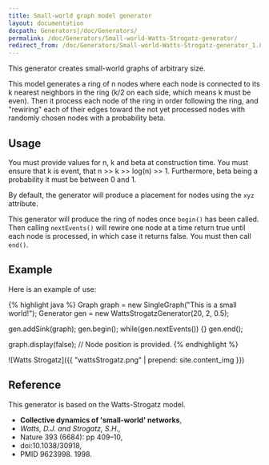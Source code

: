 ```yaml
---
title: Small-world graph model generator
layout: documentation
docpath: Generators|/doc/Generators/
permalink: /doc/Generators/Small-world-Watts-Strogatz-generator/
redirect_from: /doc/Generators/Small-world-Watts-Strogatz-generator_1.0/
---
```


This generator creates small-world graphs of arbitrary size.

This model generates a ring of n nodes where each node is connected to its k
nearest neighbors in the ring (k/2 on each side, which means k must be even).
Then it process each node of the ring in order following the ring, and
"rewiring" each of their edges toward the not yet processed nodes with randomly
chosen nodes with a probability beta. 


## Usage

You must provide values for n, k and beta at construction time. You must ensure
that k is event, that n >> k >> log(n) >> 1. Furthermore, beta being a probability
it must be between 0 and 1.

By default, the generator will produce a placement for nodes using the ``xyz``
attribute.

This generator will produce the ring of nodes once ``begin()`` has been
called. Then calling ``nextEvents()`` will rewire one node at a time
return true until each node is processed, in which case it returns false.
You must then call ``end()``. 


## Example

Here is an example of use:

{% highlight java %}
Graph graph = new SingleGraph("This is a small world!");
Generator gen = new WattsStrogatzGenerator(20, 2, 0.5);

gen.addSink(graph);
gen.begin();
while(gen.nextEvents()) {}
gen.end();

graph.display(false); // Node position is provided.
{% endhighlight %}

![Watts Strogatz]({{ "wattsStrogatz.png" | prepend: site.content_img }})


## Reference

This generator is based on the Watts-Strogatz model.

* **Collective dynamics of 'small-world' networks**,
* *Watts, D.J. and Strogatz, S.H.,*
* Nature 393 (6684): pp 409–10,
* doi:10.1038/30918,
* PMID 9623998. 1998.

